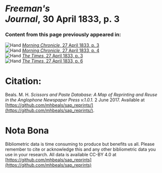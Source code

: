 # *Freeman's Journal*, 30 April 1833, p. 3  
  
### Content from this page previously appeared in:  
![Hand](http://scissorsandpaste.net/wp-content/uploads/2017/06/smallhandpointer.png) [*Morning Chronicle*, 27 April 1833, p. 3](https://mhbeals.github.io/sap_html/Morning-Chronicle/Morning-Chronicle-27-April-1833-p-3)  
![Hand](http://scissorsandpaste.net/wp-content/uploads/2017/06/smallhandpointer.png) [*Morning Chronicle*, 27 April 1833, p. 4](https://mhbeals.github.io/sap_html/Morning-Chronicle/Morning-Chronicle-27-April-1833-p-4)  
![Hand](http://scissorsandpaste.net/wp-content/uploads/2017/06/smallhandpointer.png) [*The Times*, 27 April 1833, p. 3](https://mhbeals.github.io/sap_html/The-Times/The-Times-27-April-1833-p-3)  
![Hand](http://scissorsandpaste.net/wp-content/uploads/2017/06/smallhandpointer.png) [*The Times*, 27 April 1833, p. 6](https://mhbeals.github.io/sap_html/The-Times/The-Times-27-April-1833-p-6)  


# Citation: 

Beals. M. H. *Scissors and Paste Database: A Map of Reprinting and Reuse in the Anglophone Newspaper Press v.1.0.1.* 2 June 2017. Available at [https://github.com/mhbeals/sap_reprints/](https://github.com/mhbeals/sap_reprints/). 

# Nota Bona

Bibliometric data is time consuming to produce but benefits us all. Please remember to cite or acknowledge this and any other bibliometric data you use in your research. All data is available CC-BY 4.0 at [https://github.com/mhbeals/sap_reprints](https://github.com/mhbeals/sap_reprints)